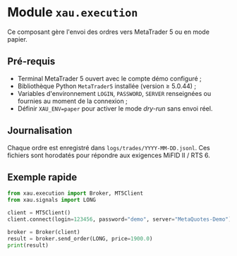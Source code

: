 # Module `xau.execution`

Ce composant gère l'envoi des ordres vers MetaTrader 5 ou en mode papier.

## Pré-requis

- Terminal MetaTrader 5 ouvert avec le compte démo configuré ;
- Bibliothèque Python `MetaTrader5` installée (version ≥ 5.0.44) ;
- Variables d'environnement `LOGIN`, `PASSWORD`, `SERVER` renseignées ou
  fournies au moment de la connexion ;
- Définir `XAU_ENV=paper` pour activer le mode *dry-run* sans envoi réel.

## Journalisation

Chaque ordre est enregistré dans `logs/trades/YYYY-MM-DD.jsonl`. Ces
fichiers sont horodatés pour répondre aux exigences MiFID II / RTS 6.

## Exemple rapide

```python
from xau.execution import Broker, MT5Client
from xau.signals import LONG

client = MT5Client()
client.connect(login=123456, password="demo", server="MetaQuotes-Demo")  # pragma: allowlist secret

broker = Broker(client)
result = broker.send_order(LONG, price=1900.0)
print(result)
```
